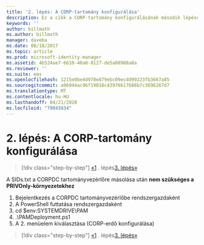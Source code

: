 ```yaml
---
title: '2. lépés: A CORP-tartomány konfigurálása'
description: Ez a cikk a CORP-tartomány konfigurálásának második lépését ismerteti, amelyhez hozzátartozik egy parancsfájl futtatása is a SIDs.txt fájlnak a CORPDC-re másolása után
keywords: ''
author: billmath
ms.author: billmath
manager: daveba
ms.date: 08/18/2017
ms.topic: article
ms.prod: microsoft-identity-manager
ms.assetid: 4b524ae7-6610-40a0-8127-de5a08988a8a
ms.reviewer: ''
ms.suite: ems
ms.openlocfilehash: 1215e0be4d978e879ebc09ecdd99223fb3667a85
ms.sourcegitcommit: a96944ac96f19018c43976617686b7c3696267d7
ms.translationtype: MT
ms.contentlocale: hu-HU
ms.lasthandoff: 04/21/2020
ms.locfileid: "79043834"
---
```

# <a name="step-2-configuring-the-corp-domain"></a>2. lépés: A CORP-tartomány konfigurálása

> [!div class="step-by-step"]
> [«1](sp1-step1-configuring-priv-domain.md)
> . lépés[3. lépés»](sp1-step3-installing-configuring-sql.md)

A SIDs.txt a CORPDC tartományvezérlőre másolása után **nem szükséges a PRIVOnly-környezetekhez**

1. Bejelentkezés a CORPDC tartományvezérlőbe rendszergazdaként
2. A PowerShell futtatása rendszergazdaként
3. cd $env:SYSTEMDRIVE\PAM
4. .\PAMDeployment.ps1
5. A 2. menüelem kiválasztása (CORP-erdő konfigurálása)

> [!div class="step-by-step"]
> [«1](sp1-step1-configuring-priv-domain.md)
> . lépés[3. lépés»](sp1-step3-installing-configuring-sql.md)
